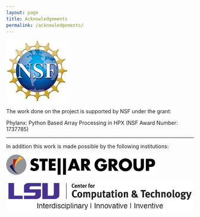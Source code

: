 ```yaml
---
layout: page
title: Acknowledgements
permalink: /acknowledgements/
---
```

[![National Science Foundation](/assets/logo-nsf1.jpg)](http://www.nsf.gov/)

The work done on the project is supported by NSF under the grant:

Phylanx: Python Based Array Processing in HPX (NSF Award Number: 1737785)

---

In addition this work is made possible by the following institutions:

[![The STE%7c%7cAR Group](/assets/logo-stellar_400x54.png)](http://www.stellar-group.org/)

[![Center for Computation and Technology at Louisiana State University](/assets/logo-cct.jpg)](http://www.cct.lsu.edu/)
